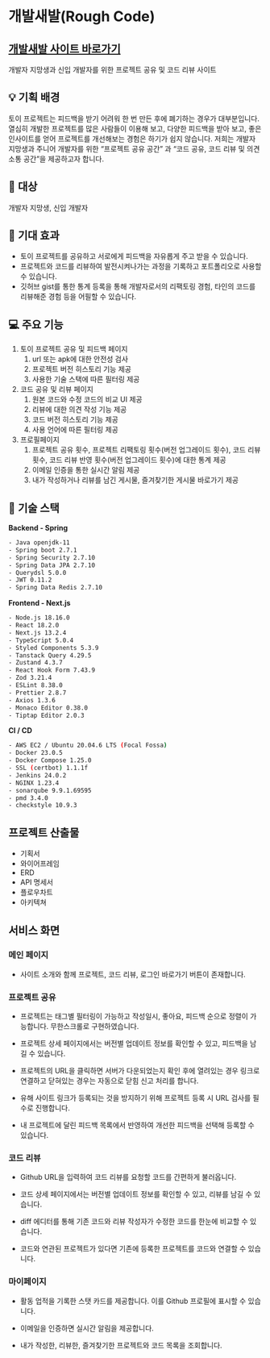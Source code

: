 # 개발새발(Rough Code)
## [개발새발 사이트 바로가기](https://rough-code.com)

개발자 지망생과 신입 개발자를 위한 프로젝트 공유 및 코드 리뷰 사이트

## 💡 기획 배경
토이 프로젝트는 피드백을 받기 어려워 한 번 만든 후에 폐기하는 경우가 대부분입니다. 열심히 개발한 프로젝트를 많은 사람들이 이용해 보고, 다양한 피드백을 받아 보고, 좋은 인사이트를 얻어 프로젝트를 개선해보는 경험은 하기가 쉽지 않습니다. 저희는 개발자 지망생과 주니어 개발자를 위한 “프로젝트 공유 공간” 과 “코드 공유, 코드 리뷰 및 의견 소통 공간”을 제공하고자 합니다.

## 🚩 대상
개발자 지망생, 신입 개발자

## 🌟 기대 효과
- 토이 프로젝트를 공유하고 서로에게 피드백을 자유롭게 주고 받을 수 있습니다.
- 프로젝트와 코드를 리뷰하여 발전시켜나가는 과정을 기록하고 포트폴리오로 사용할 수 있습니다.
- 깃허브 gist를 통한 통계 등록을 통해 개발자로서의 리팩토링 경험, 타인의 코드를 리뷰해준 경험 등을 어필할 수 있습니다.

## 💻 주요 기능
1. 토이 프로젝트 공유 및 피드백 페이지
    1) url 또는 apk에 대한 안전성 검사
    2) 프로젝트 버전 히스토리 기능 제공
    3) 사용한 기술 스택에 따른 필터링 제공
2. 코드 공유 및 리뷰 페이지
    1) 원본 코드와 수정 코드의 비교 UI 제공
    2) 리뷰에 대한 의견 작성 기능 제공
    3) 코드 버전 히스토리 기능 제공
    4) 사용 언어에 따른 필터링 제공
3. 프로필페이지
    1) 프로젝트 공유 횟수, 프로젝트 리팩토링 횟수(버전 업그레이드 횟수), 
       코드 리뷰 횟수, 코드 리뷰 반영 횟수(버전 업그레이드 횟수)에 대한 통계 제공
    2) 이메일 인증을 통한 실시간 알림 제공
    3) 내가 작성하거나 리뷰를 남긴 게시물, 즐겨찾기한 게시물 바로가기 제공

## 🔧 기술 스택
**Backend - Spring**

```bash
- Java openjdk-11
- Spring boot 2.7.1
- Spring Security 2.7.10
- Spring Data JPA 2.7.10
- Querydsl 5.0.0
- JWT 0.11.2
- Spring Data Redis 2.7.10
```

**Frontend - Next.js**

```bash
- Node.js 18.16.0
- React 18.2.0
- Next.js 13.2.4
- TypeScript 5.0.4
- Styled Components 5.3.9
- Tanstack Query 4.29.5
- Zustand 4.3.7
- React Hook Form 7.43.9
- Zod 3.21.4
- ESLint 8.38.0
- Prettier 2.8.7
- Axios 1.3.6
- Monaco Editor 0.38.0
- Tiptap Editor 2.0.3
```

**CI / CD**

```bash
- AWS EC2 / Ubuntu 20.04.6 LTS (Focal Fossa)
- Docker 23.0.5
- Docker Compose 1.25.0
- SSL (certbot) 1.1.1f
- Jenkins 24.0.2
- NGINX 1.23.4
- sonarqube 9.9.1.69595
- pmd 3.4.0
- checkstyle 10.9.3
```


## 프로젝트 산출물
- 기획서
- 와이어프레임
- ERD 
- API 명세서
- 플로우차트
- 아키텍쳐

## 서비스 화면
### 메인 페이지
- 사이트 소개와 함께 프로젝트, 코드 리뷰, 로그인 바로가기 버튼이 존재합니다.

### 프로젝트 공유

- 프로젝트는 태그별 필터링이 가능하고 작성일시, 좋아요, 피드백 순으로 정렬이 가능합니다. 무한스크롤로 구현하였습니다.

- 프로젝트 상세 페이지에서는 버전별 업데이트 정보를 확인할 수 있고, 피드백을 남길 수 있습니다.

- 프로젝트의 URL을 클릭하면 서버가 다운되었는지 확인 후에 열려있는 경우 링크로 연결하고 닫혀있는 경우는 자동으로 닫힘 신고 처리를 합니다.

- 유해 사이트 링크가 등록되는 것을 방지하기 위해 프로젝트 등록 시 URL 검사를 필수로 진행합니다.

- 내 프로젝트에 달린 피드백 목록에서 반영하여 개선한 피드백을 선택해 등록할 수 있습니다. 


### 코드 리뷰 
- Github URL을 입력하여 코드 리뷰를 요청할 코드를 간편하게 불러옵니다.

- 코드 상세 페이지에서는 버전별 업데이트 정보를 확인할 수 있고, 리뷰를 남길 수 있습니다.

- diff 에디터를 통해 기존 코드와 리뷰 작성자가 수정한 코드를 한눈에 비교할 수 있습니다.

- 코드와 연관된 프로젝트가 있다면 기존에 등록한 프로젝트를 코드와 연결할 수 있습니다.


### 마이페이지
- 활동 업적을 기록한 스탯 카드를 제공합니다. 이를 Github 프로필에 표시할 수 있습니다.

- 이메일을 인증하면 실시간 알림을 제공합니다.

- 내가 작성한, 리뷰한, 즐겨찾기한 프로젝트와 코드 목록을 조회합니다.